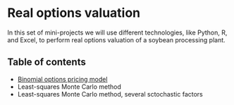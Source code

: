 # Real options valuation
In this set of mini-projects we will use different technologies, like Python, R, and Excel, to perform real options valuation of a soybean processing plant.

## Table of contents
* [Binomial options pricing model](ROV-1/ROV_example_1.ipynb)
* Least-squares Monte Carlo method
* Least-squares Monte Carlo method, several sctochastic factors
